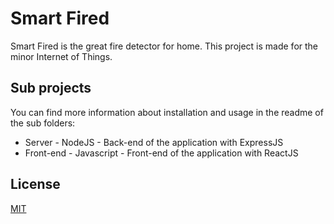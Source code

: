 # Smart Fired

Smart Fired is the great fire detector for home. This project is made for the minor Internet of Things. 


## Sub projects 
You can find more information about installation and usage in the readme of the sub folders:
 
 * Server - NodeJS - Back-end of the application with ExpressJS
 * Front-end - Javascript - Front-end of the application with ReactJS


## License
[MIT](https://choosealicense.com/licenses/mit/)